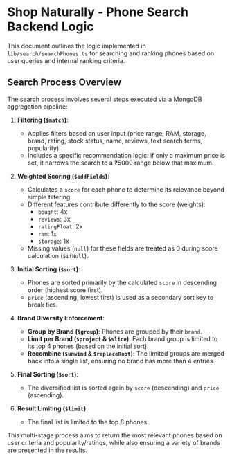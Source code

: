 # Shop Naturally - Phone Search Backend Logic

This document outlines the logic implemented in `lib/search/searchPhones.ts` for searching and ranking phones based on user queries and internal ranking criteria.

## Search Process Overview

The search process involves several steps executed via a MongoDB aggregation pipeline:

1.  **Filtering (`$match`)**:

    - Applies filters based on user input (price range, RAM, storage, brand, rating, stock status, name, reviews, text search terms, popularity).
    - Includes a specific recommendation logic: if only a maximum price is set, it narrows the search to a ₹5000 range below that maximum.

2.  **Weighted Scoring (`$addFields`)**:

    - Calculates a `score` for each phone to determine its relevance beyond simple filtering.
    - Different features contribute differently to the score (weights):
      - `bought`: 4x
      - `reviews`: 3x
      - `ratingFloat`: 2x
      - `ram`: 1x
      - `storage`: 1x
    - Missing values (`null`) for these fields are treated as 0 during score calculation (`$ifNull`).

3.  **Initial Sorting (`$sort`)**:

    - Phones are sorted primarily by the calculated `score` in descending order (highest score first).
    - `price` (ascending, lowest first) is used as a secondary sort key to break ties.

4.  **Brand Diversity Enforcement**:

    - **Group by Brand (`$group`)**: Phones are grouped by their `brand`.
    - **Limit per Brand (`$project` & `$slice`)**: Each brand group is limited to its top 4 phones (based on the initial sort).
    - **Recombine (`$unwind` & `$replaceRoot`)**: The limited groups are merged back into a single list, ensuring no brand has more than 4 entries.

5.  **Final Sorting (`$sort`)**:

    - The diversified list is sorted again by `score` (descending) and `price` (ascending).

6.  **Result Limiting (`$limit`)**:
    - The final list is limited to the top 8 phones.

This multi-stage process aims to return the most relevant phones based on user criteria and popularity/ratings, while also ensuring a variety of brands are presented in the results.
